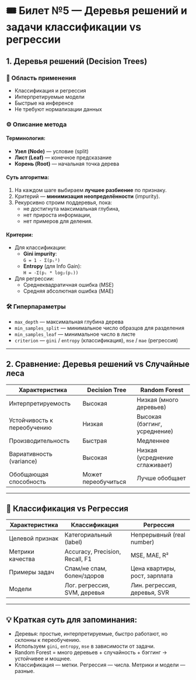 # 🎟 Билет №5 — Деревья решений и задачи классификации vs регрессии

## 1. Деревья решений (Decision Trees)

### 📌 Область применения
- Классификация и регрессия
- Интерпретируемые модели
- Быстрые на инференсе
- Не требуют нормализации данных

### ⚙️ Описание метода

#### Терминология:
- **Узел (Node)** — условие (split)
- **Лист (Leaf)** — конечное предсказание
- **Корень (Root)** — начальная точка дерева

#### Суть алгоритма:
1. На каждом шаге выбираем **лучшее разбиение** по признаку.
2. Критерий — **минимизация неопределённости** (impurity).
3. Рекурсивно строим поддеревья, пока:
   - не достигнута максимальная глубина,
   - нет прироста информации,
   - нет примеров для деления.

#### Критерии:
- Для классификации:
  - **Gini impurity**:  
    `G = 1 - Σ(pᵢ²)`
  - **Entropy** (для Info Gain):  
    `H = -Σ(pᵢ * log₂(pᵢ))`
- Для регрессии:
  - Среднеквадратичная ошибка (MSE)
  - Средняя абсолютная ошибка (MAE)

### 🛠 Гиперпараметры
- `max_depth` — максимальная глубина дерева
- `min_samples_split` — минимальное число образцов для разделения
- `min_samples_leaf` — минимальное число в листе
- `criterion` — `gini` / `entropy` (классификация), `mse` / `mae` (регрессия)

---

## 2. Сравнение: Деревья решений vs Случайные леса

| Характеристика          | Decision Tree               | Random Forest                         |
|-------------------------|-----------------------------|----------------------------------------|
| Интерпретируемость      | Высокая                     | Низкая (много деревьев)                |
| Устойчивость к переобучению | Низкая                     | Высокая (бэггинг, усреднение)          |
| Производительность      | Быстрая                     | Медленнее                              |
| Вариативность (variance) | Высокая                    | Низкая (усреднение сглаживает)         |
| Обобщающая способность  | Может переобучиться         | Лучше обобщает                         |

---

## 🔁 Классификация vs Регрессия

| Характеристика        | Классификация                     | Регрессия                           |
|-----------------------|------------------------------------|-------------------------------------|
| Целевой признак       | Категориальный (label)            | Непрерывный (real number)           |
| Метрики качества      | Accuracy, Precision, Recall, F1   | MSE, MAE, R²                        |
| Примеры задач         | Спам/не спам, болен/здоров        | Цена квартиры, рост, зарплата       |
| Модели                | Лог. регрессия, SVM, деревья      | Лин. регрессия, деревья, SVR        |

---

## 💡 Краткая суть для запоминания:

- Деревья: простые, интерпретируемые, быстро работают, но склонны к переобучению.
- Используем `gini`, `entropy`, `mse` в зависимости от задачи.
- Random Forest = много деревьев + случайность + бэггинг → устойчивее и мощнее.
- Классификация — метки. Регрессия — числа. Метрики и модели — разные.
